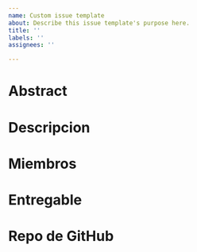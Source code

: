 ```yaml
---
name: Custom issue template
about: Describe this issue template's purpose here.
title: ''
labels: ''
assignees: ''

---
```


# Abstract
# Descripcion
# Miembros
# Entregable
# Repo de GitHub
